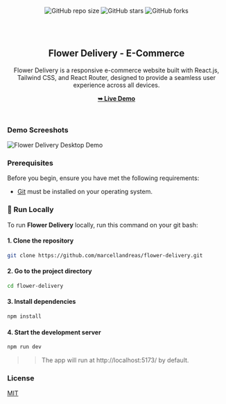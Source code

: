 <div align="center">
  
  ![GitHub repo size](https://img.shields.io/github/repo-size/marcellandreas/eCommerce-Flower-Delivery-website)
  ![GitHub stars](https://img.shields.io/github/stars/marcellandreas/eCommerce-Flower-Delivery-website?style=social)
  ![GitHub forks](https://img.shields.io/github/forks/marcellandreas/eCommerce-Flower-Delivery-website?style=social)

  <br />
  <br />

  <h2 align="center">Flower Delivery - E-Commerce </h2>

Flower Delivery is a responsive e-commerce website built with React.js, Tailwind CSS, and React Router, designed to provide a seamless user experience across all devices.

<a href="https://flower-delivery-one.vercel.app/"><strong>➥ Live Demo</strong></a>

</div>

<br />

### Demo Screeshots

![Flower Delivery Desktop Demo](https://github.com/user-attachments/assets/d6426baa-742c-4594-a776-8fe759627c81)

### Prerequisites

Before you begin, ensure you have met the following requirements:

- [Git](https://git-scm.com/downloads "Download Git") must be installed on your operating system.

### 🚀 Run Locally

To run **Flower Delivery** locally, run this command on your git bash:

#### 1. Clone the repository

```bash
git clone https://github.com/marcellandreas/flower-delivery.git
```

#### 2. Go to the project directory

```bash
cd flower-delivery
```

#### 3. Install dependencies

```bash
npm install
```

#### 4. Start the development server

```bash
npm run dev
```

> > The app will run at http://localhost:5173/ by default.

### License

[MIT](https://choosealicense.com/licenses/mit/)
